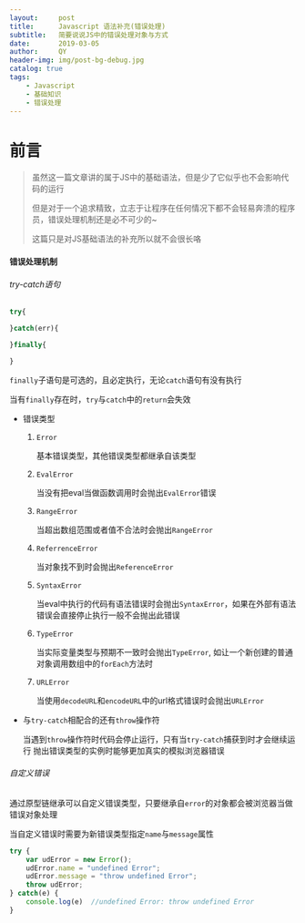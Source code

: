 ```yaml
---
layout:     post
title:      Javascript 语法补充(错误处理)
subtitle:   简要说说JS中的错误处理对象与方式
date:       2019-03-05
author:     QY
header-img: img/post-bg-debug.jpg
catalog: true
tags:
    - Javascript
    - 基础知识
    - 错误处理
---
```

# 前言

>虽然这一篇文章讲的属于JS中的基础语法，但是少了它似乎也不会影响代码的运行
>
>但是对于一个追求精致，立志于让程序在任何情况下都不会轻易奔溃的程序员，错误处理机制还是必不可少的~
>
>这篇只是对JS基础语法的补充所以就不会很长咯

#### 错误处理机制

###### try-catch语句

```javascript
try{

}catch(err){

}finally{

}
```

`finally`子语句是可选的，且必定执行，无论`catch`语句有没有执行

当有`finally`存在时，`try`与`catch`中的`return`会失效

- 错误类型

    1. `Error`

        基本错误类型，其他错误类型都继承自该类型

    2. `EvalError`

        当没有把eval当做函数调用时会抛出`EvalError`错误

    3. `RangeError`

        当超出数组范围或者值不合法时会抛出`RangeError`

    4. `ReferrenceError`

        当对象找不到时会抛出`ReferenceError`

    5. `SyntaxError`

        当eval中执行的代码有语法错误时会抛出`SyntaxError`，如果在外部有语法错误会直接停止执行一般不会抛出此错误

    6. `TypeError`

        当实际变量类型与预期不一致时会抛出`TypeError`, 如让一个新创建的普通对象调用数组中的`forEach`方法时

    7. `URLError`

        当使用`decodeURL`和`encodeURL`中的url格式错误时会抛出`URLError`
    
- 与`try-catch`相配合的还有`throw`操作符

    当遇到`throw`操作符时代码会停止运行，只有当`try-catch`捕获到时才会继续运行
    抛出错误类型的实例时能够更加真实的模拟浏览器错误

###### 自定义错误

通过原型链继承可以自定义错误类型，只要继承自`error`的对象都会被浏览器当做错误对象处理

当自定义错误时需要为新错误类型指定`name`与`message`属性

```javascript
try {
    var udError = new Error();
    udError.name = "undefined Error";
    udError.message = "throw undefined Error";
    throw udError;
} catch(e) {
    console.log(e)  //undefined Error: throw undefined Error
}
```

